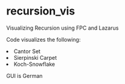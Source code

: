 # recursion_vis
 Visualizing Recursion using FPC and Lazarus

Code visualizes the following:
<li>Cantor Set</li>
<li>Sierpinski Carpet</li>
<li>Koch-Snowflake</li>

GUI is German
